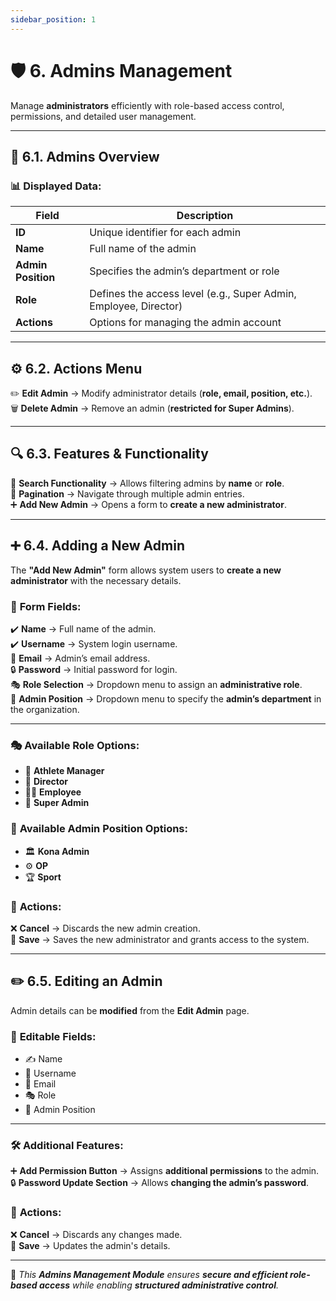 ```yaml
---
sidebar_position: 1
---
```


# 🛡️ 6. Admins Management

Manage **administrators** efficiently with role-based access control, permissions, and detailed user management.

---

## 📌 6.1. Admins Overview

### 📊 Displayed Data:

| Field              | Description                                                      |
| ------------------ | ---------------------------------------------------------------- |
| **ID**             | Unique identifier for each admin                                 |
| **Name**           | Full name of the admin                                           |
| **Admin Position** | Specifies the admin’s department or role                         |
| **Role**           | Defines the access level (e.g., Super Admin, Employee, Director) |
| **Actions**        | Options for managing the admin account                           |

---

## ⚙️ 6.2. Actions Menu

✏️ **Edit Admin** → Modify administrator details (**role, email, position, etc.**).  
🗑️ **Delete Admin** → Remove an admin (**restricted for Super Admins**).

---

## 🔍 6.3. Features & Functionality

🔹 **Search Functionality** → Allows filtering admins by **name** or **role**.  
📄 **Pagination** → Navigate through multiple admin entries.  
➕ **Add New Admin** → Opens a form to **create a new administrator**.

---

## ➕ 6.4. Adding a New Admin

The **"Add New Admin"** form allows system users to **create a new administrator** with the necessary details.

### 📝 **Form Fields:**

✔️ **Name** → Full name of the admin.  
✔️ **Username** → System login username.  
📧 **Email** → Admin’s email address.  
🔒 **Password** → Initial password for login.  
🎭 **Role Selection** → Dropdown menu to assign an **administrative role**.  
🏢 **Admin Position** → Dropdown menu to specify the **admin’s department** in the organization.

---

### 🎭 **Available Role Options:**

- 🏅 **Athlete Manager**
- 🎯 **Director**
- 👨‍💼 **Employee**
- 🔑 **Super Admin**

### 🏢 **Available Admin Position Options:**

- 🏛️ **Kona Admin**
- ⚙️ **OP**
- 🏆 **Sport**

### 🎯 **Actions:**

❌ **Cancel** → Discards the new admin creation.  
💾 **Save** → Saves the new administrator and grants access to the system.

---

## ✏️ 6.5. Editing an Admin

Admin details can be **modified** from the **Edit Admin** page.

### 🔄 **Editable Fields:**

- ✍️ Name
- 🔑 Username
- 📧 Email
- 🎭 Role
- 🏢 Admin Position

---

### 🛠️ **Additional Features:**

➕ **Add Permission Button** → Assigns **additional permissions** to the admin.  
🔒 **Password Update Section** → Allows **changing the admin’s password**.

### 🎯 **Actions:**

❌ **Cancel** → Discards any changes made.  
💾 **Save** → Updates the admin's details.

---

🚀 _This **Admins Management Module** ensures **secure and efficient role-based access** while enabling **structured administrative control**._
